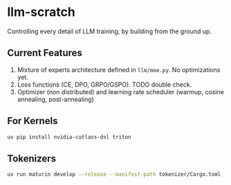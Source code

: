 # llm-scratch

Controlling every detail of LLM training, by building from the ground up.


## Current Features 

1. Mixture of experts architecture defined in `llm/moe.py`. No optimizations yet.
2. Loss functions (CE, DPO, GRPO/GSPO). TODO double check.
3. Optimizer (non distributed) and learning rate scheduler (warmup, cosine annealing, post-annealing)

## For Kernels 
```bash 
uv pip install nvidia-cutlass-dsl triton
```

## Tokenizers 

```bash
uv run maturin develop --release --manifest-path tokenizer/Cargo.toml 
```